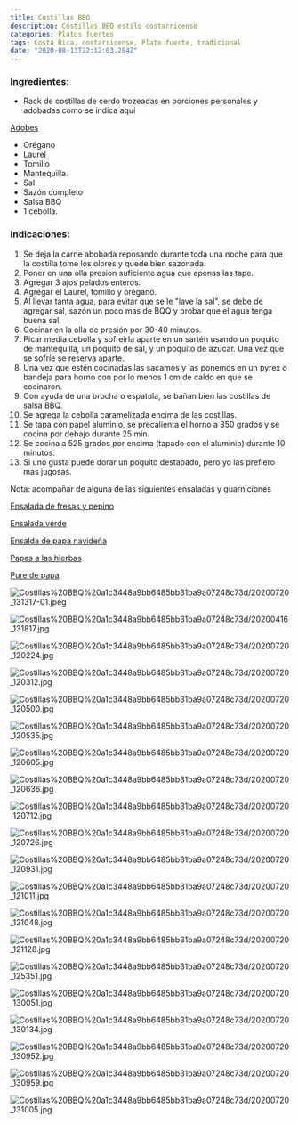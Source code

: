 ```yaml
---
title: Costillas BBQ
description: Costillas BBQ estilo costarricense
categories: Platos fuertes
tags: Costa Rica, costarricense, Plato fuerte, tradicional
date: "2020-08-13T22:12:03.284Z"
---
```


### Ingredientes:

- Rack de costillas de cerdo trozeadas en porciones personales y adobadas como se indica aquí

[Adobes ](https://www.notion.so/Adobes-4c61df92a4b64357801ad1f68a71e99f)

- Orégano
- Laurel
- Tomillo
- Mantequilla.
- Sal
- Sazón completo
- Salsa BBQ
- 1 cebolla.

### Indicaciones:

1. Se deja la carne abobada reposando durante toda una noche para que la costilla tome los olores y quede bien sazonada.
2. Poner en una olla presion suficiente agua que apenas las tape.
3. Agregar 3 ajos pelados enteros.
4. Agregar el Laurel, tomillo y orégano. 
5. Al llevar tanta agua, para evitar que se le "lave la sal", se debe de agregar sal, sazón un poco mas de BQQ y probar que el agua tenga buena sal. 
6. Cocinar en la olla de presión por 30-40 minutos.
7. Picar media cebolla y sofreírla aparte en un sartén usando un poquito de mantequilla, un poquito de sal, y un poquito de azúcar. Una vez que se sofríe se reserva aparte. 
8. Una vez que estén cocinadas las sacamos y las ponemos en un pyrex o bandeja para horno con por lo menos 1 cm de caldo en que se cocinaron. 
9. Con ayuda de una brocha o espatula, se bañan bien las costillas de salsa BBQ.
10. Se agrega la cebolla caramelizada encima de las costillas.
11. Se tapa con papel aluminio, se precalienta el horno a 350 grados  y se cocina por debajo durante 25 min.
12. Se cocina a 525 grados por encima (tapado con el aluminio) durante 10 minutos.
13. Si uno gusta puede dorar un poquito destapado, pero yo las prefiero mas jugosas.

Nota: acompañar de alguna de las siguientes ensaladas y guarniciones

[Ensalada de fresas y pepino](https://www.notion.so/Ensalada-de-fresas-y-pepino-f9b6738a35254e1ebeaf1b23325b8437)

[Ensalada verde](https://www.notion.so/Ensalada-verde-b74d28ddcd2544aca595a8a00c068ee4)

[Ensalda de papa navideña](https://www.notion.so/Ensalda-de-papa-navide-a-d1b0d61819a7464181eda7e03c688c01)

[Papas a las hierbas](https://www.notion.so/Papas-a-las-hierbas-b8ab7e47681d44eda9d9974d248b860d)

[Pure de papa](https://www.notion.so/Pure-de-papa-dd5c30d04b4f4e8395a5ee7ae41b1634)

![Costillas%20BBQ%20a1c3448a9bb6485bb31ba9a07248c73d/20200720_131317-01.jpeg](Costillas%20BBQ%20a1c3448a9bb6485bb31ba9a07248c73d/20200720_131317-01.jpeg)

![Costillas%20BBQ%20a1c3448a9bb6485bb31ba9a07248c73d/20200416_131817.jpg](Costillas%20BBQ%20a1c3448a9bb6485bb31ba9a07248c73d/20200416_131817.jpg)

![Costillas%20BBQ%20a1c3448a9bb6485bb31ba9a07248c73d/20200720_120224.jpg](Costillas%20BBQ%20a1c3448a9bb6485bb31ba9a07248c73d/20200720_120224.jpg)

![Costillas%20BBQ%20a1c3448a9bb6485bb31ba9a07248c73d/20200720_120312.jpg](Costillas%20BBQ%20a1c3448a9bb6485bb31ba9a07248c73d/20200720_120312.jpg)

![Costillas%20BBQ%20a1c3448a9bb6485bb31ba9a07248c73d/20200720_120500.jpg](Costillas%20BBQ%20a1c3448a9bb6485bb31ba9a07248c73d/20200720_120500.jpg)

![Costillas%20BBQ%20a1c3448a9bb6485bb31ba9a07248c73d/20200720_120535.jpg](Costillas%20BBQ%20a1c3448a9bb6485bb31ba9a07248c73d/20200720_120535.jpg)

![Costillas%20BBQ%20a1c3448a9bb6485bb31ba9a07248c73d/20200720_120605.jpg](Costillas%20BBQ%20a1c3448a9bb6485bb31ba9a07248c73d/20200720_120605.jpg)

![Costillas%20BBQ%20a1c3448a9bb6485bb31ba9a07248c73d/20200720_120636.jpg](Costillas%20BBQ%20a1c3448a9bb6485bb31ba9a07248c73d/20200720_120636.jpg)

![Costillas%20BBQ%20a1c3448a9bb6485bb31ba9a07248c73d/20200720_120712.jpg](Costillas%20BBQ%20a1c3448a9bb6485bb31ba9a07248c73d/20200720_120712.jpg)

![Costillas%20BBQ%20a1c3448a9bb6485bb31ba9a07248c73d/20200720_120726.jpg](Costillas%20BBQ%20a1c3448a9bb6485bb31ba9a07248c73d/20200720_120726.jpg)

![Costillas%20BBQ%20a1c3448a9bb6485bb31ba9a07248c73d/20200720_120931.jpg](Costillas%20BBQ%20a1c3448a9bb6485bb31ba9a07248c73d/20200720_120931.jpg)

![Costillas%20BBQ%20a1c3448a9bb6485bb31ba9a07248c73d/20200720_121011.jpg](Costillas%20BBQ%20a1c3448a9bb6485bb31ba9a07248c73d/20200720_121011.jpg)

![Costillas%20BBQ%20a1c3448a9bb6485bb31ba9a07248c73d/20200720_121048.jpg](Costillas%20BBQ%20a1c3448a9bb6485bb31ba9a07248c73d/20200720_121048.jpg)

![Costillas%20BBQ%20a1c3448a9bb6485bb31ba9a07248c73d/20200720_121128.jpg](Costillas%20BBQ%20a1c3448a9bb6485bb31ba9a07248c73d/20200720_121128.jpg)

![Costillas%20BBQ%20a1c3448a9bb6485bb31ba9a07248c73d/20200720_125351.jpg](Costillas%20BBQ%20a1c3448a9bb6485bb31ba9a07248c73d/20200720_125351.jpg)

![Costillas%20BBQ%20a1c3448a9bb6485bb31ba9a07248c73d/20200720_130051.jpg](Costillas%20BBQ%20a1c3448a9bb6485bb31ba9a07248c73d/20200720_130051.jpg)

![Costillas%20BBQ%20a1c3448a9bb6485bb31ba9a07248c73d/20200720_130134.jpg](Costillas%20BBQ%20a1c3448a9bb6485bb31ba9a07248c73d/20200720_130134.jpg)

![Costillas%20BBQ%20a1c3448a9bb6485bb31ba9a07248c73d/20200720_130952.jpg](Costillas%20BBQ%20a1c3448a9bb6485bb31ba9a07248c73d/20200720_130952.jpg)

![Costillas%20BBQ%20a1c3448a9bb6485bb31ba9a07248c73d/20200720_130959.jpg](Costillas%20BBQ%20a1c3448a9bb6485bb31ba9a07248c73d/20200720_130959.jpg)

![Costillas%20BBQ%20a1c3448a9bb6485bb31ba9a07248c73d/20200720_131005.jpg](Costillas%20BBQ%20a1c3448a9bb6485bb31ba9a07248c73d/20200720_131005.jpg)
